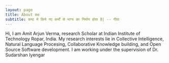 ```yaml
---
layout: page
title: About me
subtitle: कष्ट में किये गए कर्मों से भाग्य का निर्माण होता है| -- गीता 
---
```


Hi, I am Amit Arjun Verma, research Scholar at Indian Institute of Technology Ropar, India. My research interests lie in Collective Intelligence, Natural Language Procesing, Collaborative Knowledge building, and Open Source Software development. I am working under the supervision of Dr. Sudarshan Iyengar

